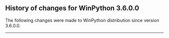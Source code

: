 ﻿## History of changes for WinPython 3.6.0.0

The following changes were made to WinPython distribution since version 3.6.0.0.

* * *
